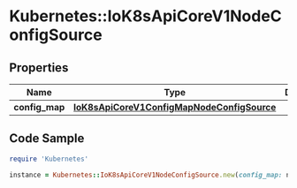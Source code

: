 # Kubernetes::IoK8sApiCoreV1NodeConfigSource

## Properties

Name | Type | Description | Notes
------------ | ------------- | ------------- | -------------
**config_map** | [**IoK8sApiCoreV1ConfigMapNodeConfigSource**](IoK8sApiCoreV1ConfigMapNodeConfigSource.md) |  | [optional] 

## Code Sample

```ruby
require 'Kubernetes'

instance = Kubernetes::IoK8sApiCoreV1NodeConfigSource.new(config_map: null)
```


